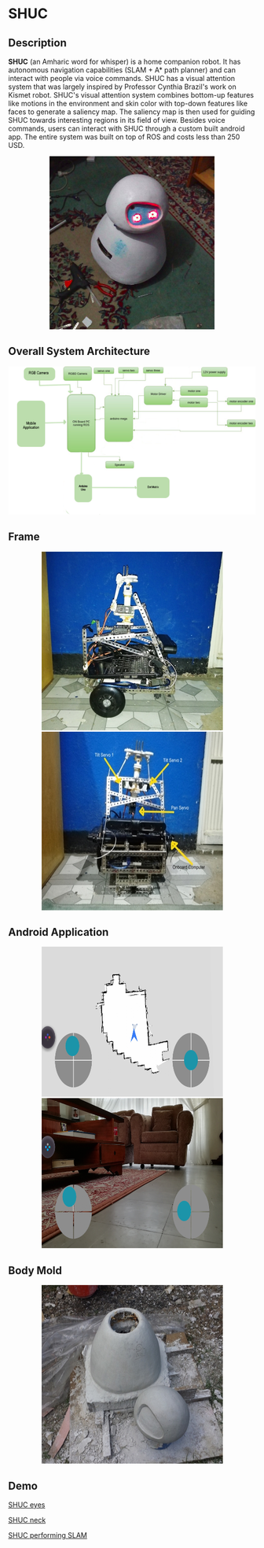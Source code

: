 # SHUC

## Description

**SHUC** (an Amharic word for whisper) is a home companion robot. It has autonomous navigation capabilities (SLAM + A* path planner) and can interact with people via voice commands. SHUC has a visual attention system that was largely inspired by Professor Cynthia Brazil's work on Kismet robot. SHUC's visual attention system combines bottom-up features like motions in the environment and skin color with top-down features like faces to generate a saliency map. The saliency map is then used for guiding SHUC towards interesting regions in its field of view. Besides voice commands, users can interact with SHUC through a custom built android app. The entire system was built on top of ROS and costs less than 250 USD.

<p align="center">
  <img src="https://github.com/danenigma/SHUC/blob/master/shuc-final.png">
</p>

## Overall System Architecture
<p align="center">
  <img src="https://github.com/danenigma/SHUC/blob/master/overall-sys.png">
</p>

## Frame

<p align="center">
  <img src="https://github.com/danenigma/SHUC/blob/master/shuc_frame.jpg">
  <img width="369" height="363" src="https://github.com/danenigma/SHUC/blob/master/shuc-labeled.jpg">
</p>

## Android Application

<p align="center">
  <img width="369" height="305" src="https://github.com/danenigma/SHUC/blob/master/shuc-nav-app.png">
  <img width="369" height="305" src="https://github.com/danenigma/SHUC/blob/master/shuc-vid-stream.png">
</p>


## Body Mold

<p align="center">
  <img width="369" height="363"  src="https://github.com/danenigma/SHUC/blob/master/shuc_body_design.jpg">
</p>

## Demo

[SHUC eyes](https://www.youtube.com/watch?v=kLXe7wfBn30)

[SHUC neck](https://www.youtube.com/watch?v=W1nFgOfRG8w)

[SHUC performing SLAM](https://www.youtube.com/watch?v=DXvhSlTFk2I)

